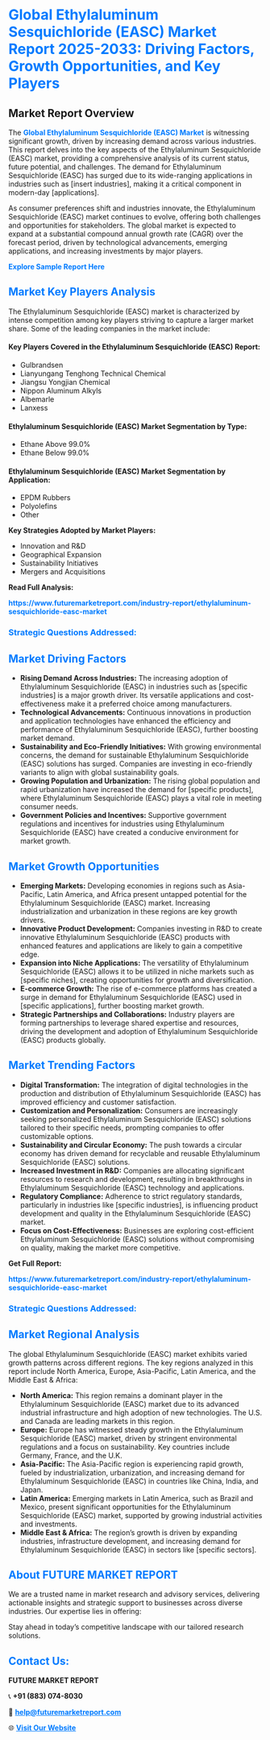 <h1 style="color: #007BFF;">Global Ethylaluminum Sesquichloride (EASC) Market Report 2025-2033: Driving Factors, Growth Opportunities, and Key Players</h1>

<section id="overview">
<h2>Market Report Overview</h2>
<p>The <a href="https://www.futuremarketreport.com/industry-report/ethylaluminum-sesquichloride-easc-market" style="color: #007BFF; text-decoration: none;"><strong>Global Ethylaluminum Sesquichloride (EASC) Market</strong></a> is witnessing significant growth, driven by increasing demand across various industries. This report delves into the key aspects of the Ethylaluminum Sesquichloride (EASC) market, providing a comprehensive analysis of its current status, future potential, and challenges. The demand for Ethylaluminum Sesquichloride (EASC) has surged due to its wide-ranging applications in industries such as [insert industries], making it a critical component in modern-day [applications].</p>
<p>As consumer preferences shift and industries innovate, the Ethylaluminum Sesquichloride (EASC) market continues to evolve, offering both challenges and opportunities for stakeholders. The global market is expected to expand at a substantial compound annual growth rate (CAGR) over the forecast period, driven by technological advancements, emerging applications, and increasing investments by major players.</p>
</section>

<section id="overview">
<p><a href="https://www.futuremarketreport.com/request-sample/reportId=47050" style="color: #007BFF; text-decoration: none;"><strong>Explore Sample Report Here</strong></a></p>
</section>

<section id="key-players">
<h2 style="color: #007BFF;">Market Key Players Analysis</h2>
<p>The Ethylaluminum Sesquichloride (EASC) market is characterized by intense competition among key players striving to capture a larger market share. Some of the leading companies in the market include:</p>
<h4>Key Players Covered in the Ethylaluminum Sesquichloride (EASC) Report:</h4>
<ul><li>Gulbrandsen</li><li>Lianyungang Tenghong Technical Chemical</li><li>Jiangsu Yongjian Chemical</li><li>Nippon Aluminum Alkyls</li><li>Albemarle</li><li>Lanxess</li></ul>
<h4>Ethylaluminum Sesquichloride (EASC) Market Segmentation by Type:</h4>
<ul><li>Ethane Above 99.0%</li><li>Ethane Below 99.0%</li></ul>

<h4>Ethylaluminum Sesquichloride (EASC) Market Segmentation by Application:</h4>
<ul><li>EPDM Rubbers</li><li>Polyolefins</li><li>Other</li></ul>
<p><strong>Key Strategies Adopted by Market Players:</strong></p>
<ul>
<li>Innovation and R&D</li>
<li>Geographical Expansion</li>
<li>Sustainability Initiatives</li>
<li>Mergers and Acquisitions</li>
</ul>
</section>

<section>
<p><strong>Read Full Analysis: </strong></p><a href="https://www.futuremarketreport.com/industry-report/ethylaluminum-sesquichloride-easc-market" style="color: #007BFF; text-decoration: none;"><strong>https://www.futuremarketreport.com/industry-report/ethylaluminum-sesquichloride-easc-market</strong></a>
<h3 style="color: #007BFF;">Strategic Questions Addressed:</h3>
</section>

<section id="driving-factors">
<h2 style="color: #007BFF;">Market Driving Factors</h2>
<ul>
<li><strong>Rising Demand Across Industries:</strong> The increasing adoption of Ethylaluminum Sesquichloride (EASC) in industries such as [specific industries] is a major growth driver. Its versatile applications and cost-effectiveness make it a preferred choice among manufacturers.</li>
<li><strong>Technological Advancements:</strong> Continuous innovations in production and application technologies have enhanced the efficiency and performance of Ethylaluminum Sesquichloride (EASC), further boosting market demand.</li>
<li><strong>Sustainability and Eco-Friendly Initiatives:</strong> With growing environmental concerns, the demand for sustainable Ethylaluminum Sesquichloride (EASC) solutions has surged. Companies are investing in eco-friendly variants to align with global sustainability goals.</li>
<li><strong>Growing Population and Urbanization:</strong> The rising global population and rapid urbanization have increased the demand for [specific products], where Ethylaluminum Sesquichloride (EASC) plays a vital role in meeting consumer needs.</li>
<li><strong>Government Policies and Incentives:</strong> Supportive government regulations and incentives for industries using Ethylaluminum Sesquichloride (EASC) have created a conducive environment for market growth.</li>
</ul>
</section>

<section id="growth-opportunities">
<h2 style="color: #007BFF;">Market Growth Opportunities</h2>
<ul>
<li><strong>Emerging Markets:</strong> Developing economies in regions such as Asia-Pacific, Latin America, and Africa present untapped potential for the Ethylaluminum Sesquichloride (EASC) market. Increasing industrialization and urbanization in these regions are key growth drivers.</li>
<li><strong>Innovative Product Development:</strong> Companies investing in R&D to create innovative Ethylaluminum Sesquichloride (EASC) products with enhanced features and applications are likely to gain a competitive edge.</li>
<li><strong>Expansion into Niche Applications:</strong> The versatility of Ethylaluminum Sesquichloride (EASC) allows it to be utilized in niche markets such as [specific niches], creating opportunities for growth and diversification.</li>
<li><strong>E-commerce Growth:</strong> The rise of e-commerce platforms has created a surge in demand for Ethylaluminum Sesquichloride (EASC) used in [specific applications], further boosting market growth.</li>
<li><strong>Strategic Partnerships and Collaborations:</strong> Industry players are forming partnerships to leverage shared expertise and resources, driving the development and adoption of Ethylaluminum Sesquichloride (EASC) products globally.</li>
</ul>
</section>

<section id="trending-factors">
<h2 style="color: #007BFF;">Market Trending Factors</h2>
<ul>
<li><strong>Digital Transformation:</strong> The integration of digital technologies in the production and distribution of Ethylaluminum Sesquichloride (EASC) has improved efficiency and customer satisfaction.</li>
<li><strong>Customization and Personalization:</strong> Consumers are increasingly seeking personalized Ethylaluminum Sesquichloride (EASC) solutions tailored to their specific needs, prompting companies to offer customizable options.</li>
<li><strong>Sustainability and Circular Economy:</strong> The push towards a circular economy has driven demand for recyclable and reusable Ethylaluminum Sesquichloride (EASC) solutions.</li>
<li><strong>Increased Investment in R&D:</strong> Companies are allocating significant resources to research and development, resulting in breakthroughs in Ethylaluminum Sesquichloride (EASC) technology and applications.</li>
<li><strong>Regulatory Compliance:</strong> Adherence to strict regulatory standards, particularly in industries like [specific industries], is influencing product development and quality in the Ethylaluminum Sesquichloride (EASC) market.</li>
<li><strong>Focus on Cost-Effectiveness:</strong> Businesses are exploring cost-efficient Ethylaluminum Sesquichloride (EASC) solutions without compromising on quality, making the market more competitive.</li>
</ul>
</section>

<section>
<p><strong>Get Full Report: </strong></p><a href="https://www.futuremarketreport.com/industry-report/ethylaluminum-sesquichloride-easc-market" style="color: #007BFF; text-decoration: none;"><strong>https://www.futuremarketreport.com/industry-report/ethylaluminum-sesquichloride-easc-market</strong></a>
<h3 style="color: #007BFF;">Strategic Questions Addressed:</h3>
</section>


<section id="regional-analysis">
<h2 style="color: #007BFF;">Market Regional Analysis</h2>
<p>The global Ethylaluminum Sesquichloride (EASC) market exhibits varied growth patterns across different regions. The key regions analyzed in this report include North America, Europe, Asia-Pacific, Latin America, and the Middle East & Africa:</p>
<ul>
<li><strong>North America:</strong> This region remains a dominant player in the Ethylaluminum Sesquichloride (EASC) market due to its advanced industrial infrastructure and high adoption of new technologies. The U.S. and Canada are leading markets in this region.</li>
<li><strong>Europe:</strong> Europe has witnessed steady growth in the Ethylaluminum Sesquichloride (EASC) market, driven by stringent environmental regulations and a focus on sustainability. Key countries include Germany, France, and the U.K.</li>
<li><strong>Asia-Pacific:</strong> The Asia-Pacific region is experiencing rapid growth, fueled by industrialization, urbanization, and increasing demand for Ethylaluminum Sesquichloride (EASC) in countries like China, India, and Japan.</li>
<li><strong>Latin America:</strong> Emerging markets in Latin America, such as Brazil and Mexico, present significant opportunities for the Ethylaluminum Sesquichloride (EASC) market, supported by growing industrial activities and investments.</li>
<li><strong>Middle East & Africa:</strong> The region’s growth is driven by expanding industries, infrastructure development, and increasing demand for Ethylaluminum Sesquichloride (EASC) in sectors like [specific sectors].</li>
</ul>
</section>

<footer>
<h2 style="color: #007BFF;">About FUTURE MARKET REPORT</h2>
<p>We are a trusted name in market research and advisory services, delivering actionable insights and strategic support to businesses across diverse industries. Our expertise lies in offering:</p>

<p>Stay ahead in today’s competitive landscape with our tailored research solutions.</p>

<h2 style="color: #007BFF;">Contact Us:</h2>
<p><strong>FUTURE MARKET REPORT</strong></p>
<p>📞 <strong>+91 (883) 074-8030</strong></p>
<p>📧 <strong><a href="mailto:help@futuremarketreport.com" style="color: #007BFF;">help@futuremarketreport.com</a></strong></p>
<p>🌐 <strong><a href="https://www.futuremarketreport.com/" style="color: #007BFF;">Visit Our Website</a></strong></p>
</footer>